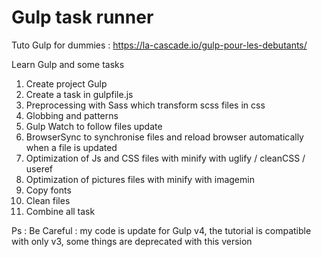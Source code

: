 # Gulp task runner
Tuto Gulp for dummies : https://la-cascade.io/gulp-pour-les-debutants/

Learn Gulp and some tasks

1. Create project Gulp
2. Create a task in gulpfile.js
3. Preprocessing with Sass which transform scss files in css
4. Globbing and patterns
5. Gulp Watch to follow files update
6. BrowserSync to synchronise files and reload browser automatically when a file is updated
7. Optimization of Js and CSS files with minify with uglify / cleanCSS / useref
8. Optimization of pictures files with minify with imagemin
9. Copy fonts
10. Clean files
11. Combine all task


Ps : Be Careful : my code is update for Gulp v4, the tutorial is compatible with only v3, some things are deprecated with this version

